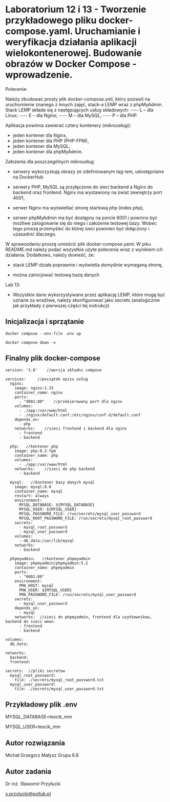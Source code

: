 # Laboratorium 12 i 13 - Tworzenie przykładowego pliku docker-compose.yaml. Uruchamianie i weryfikacja działania aplikacji wielokontenerowej. Budowanie obrazów w Docker Compose - wprowadzenie.

Polecenie:


Należy zbudować prosty plik docker-compose.yml, który pozwoli na uruchomienie znanego z innych zajęć, stack-a LEMP wraz z phpMyAdmin. Stack LEMP składa się z następujących usług składowych: 
---- L – dla Linux;
---- E – dla Nginx; 
---- M – dla MySQL; 
---- P – dla PHP.

Aplikacja powinna zawierać cztery kontenery (mikrousługi):

 -  jeden kontener dla Nginx,
 -  jeden kontener dla PHP (PHP-FPM),
 -  jeden kontener dla MySQL,
 -  jeden kontener dla phpMyAdmin.

Założenia dla poszczególnych mikrousług:
 

 - serwery wykorzystują obrazy ze zdefiniowanym tag-iem, udostępniane na
   DockerHub


 - serwery PHP, MySQL są przyłączone do sieci backend a Nginx do backend
   oraz frontend. Nginx ma wystawiony na świat zewnętrzy port 4001,

 - serwer Nginx ma wyświetlać stronę startową php (index.php),


 - serwer phpMyAdmin ma być dostępny na porcie 6001 i powinno być
   możliwe zalogowanie się do niego i założenie testowej bazy. Wobec
   tego proszę przemyśleć do której sieci powinien być dołączony i
   uzasadnić dlaczego.

W sprawozdaniu proszę umieścić plik docker-compose.yaml. W piku README.md należy podać wszystkie użyte polecenia wraz z wynikiem ich działania. 
Dodatkowo, należy dowieść, że: 

 - stack LEMP działa poprawnie i wyświetla domyślnie wymaganą stronę,

 - można zainicjować testową bazę danych


Lab 13:

 - Wszystkie dane wykorzystywane przez aplikację LEMP, które mogą być uznane za wrażliwe,
   należy skonfigurować jako secrets (analogicznie jak przykłady z pierwszej części tej
   instrukcji)


## Inicjalizacja i sprzątanie

    docker compose --env-file .env up

    docker compose down -v

## Finalny plik docker-compose

	
    version: '3.8'    //wersja składni compose
    
    services:     //początek opisu usług
      nginx:
        image: nginx:1.25
        container_name: nginx
        ports:
          - "4001:80"    //przekierowany port dla nginx
        volumes:
          - ./app:/var/www/html
          - ./nginx/default.conf:/etc/nginx/conf.d/default.conf
        depends_on:
          - php
        networks:    //sieci frontend i backend dla nginx
          - frontend
          - backend
    
      php:   //kontener php
        image: php:8.2-fpm
        container_name: php
        volumes:
          - ./app:/var/www/html
        networks:    //sieci do php backend
          - backend
    
      mysql:   //kontener bazy danych mysql
        image: mysql:8.0
        container_name: mysql
        restart: always
        environment:
          MYSQL_DATABASE: ${MYSQL_DATABASE}
          MYSQL_USER: ${MYSQL_USER}
          MYSQL_PASSWORD_FILE: /run/secrets/mysql_user_password
          MYSQL_ROOT_PASSWORD_FILE: /run/secrets/mysql_root_password
        secrets:
          - mysql_root_password
          - mysql_user_password
        volumes:
          - db_data:/var/lib/mysql
        networks:
          - backend
    
      phpmyadmin:   //kontener phpmyadmin
        image: phpmyadmin/phpmyadmin:5.2
        container_name: phpmyadmin
        ports:
          - "6001:80"
        environment:
          PMA_HOST: mysql
          PMA_USER: ${MYSQL_USER}
          PMA_PASSWORD_FILE: /run/secrets/mysql_user_password
        secrets:
          - mysql_user_password
        depends_on:
          - mysql
        networks:  //sieci do phpmyadmin, frontend dla uzytkownikow, backend do sieci wewn.
          - frontend
          - backend
    
    volumes:
      db_data:
    
    networks:
      backend:
      frontend:
    
    secrets:  //pliki secretow
      mysql_root_password:
        file: ./secrets/mysql_root_password.txt
      mysql_user_password:
        file: ./secrets/mysql_user_password.txt



## Przykładowy plik .env

MYSQL_DATABASE=tescik_mm

MYSQL_USER=tescik_mm


## Autor rozwiązania

Michał Grzegorz Małysz 
Grupa 6.8

## Autor zadania

Dr inż. Sławomir Przyłucki 

s.przylucki@pollub.pl
